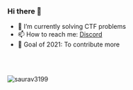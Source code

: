 ### Hi there 👋

<!--
**saurav3199/saurav3199** is a ✨ _special_ ✨ repository because its `README.md` (this file) appears on your GitHub profile.
-->


- 🔭 I’m currently solving CTF problems
- 📫 How to reach me: [Discord](https://discord.com/users/447785412795301900) 
- 🌱 Goal of 2021: To contribute more 
<br/>
<br/>

![saurav3199](https://github-readme-stats.vercel.app/api?username=saurav3199&show_icons=true&theme=tokyonight)

<!--
- 🌱 I’m currently learning ...
- 👯 I’m looking to collaborate on ...
- 🤔 I’m looking for help with ...
- 💬 Ask me about ...

- 😄 Pronouns: ...
- ⚡ Fun fact: ...
-->
